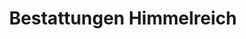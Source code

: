 ---
title: "Bestattungen Himmelreich"
url: /erlangen/bestattungen-himmelreich/
shop: Bestattungen
---